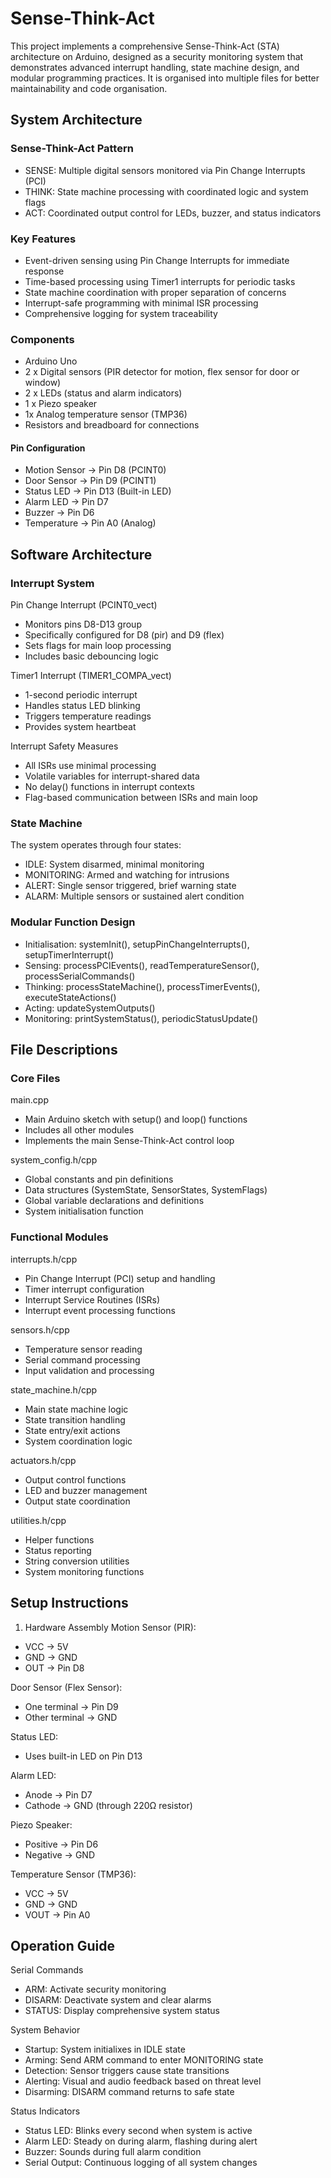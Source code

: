 # Sense-Think-Act
This project implements a comprehensive Sense-Think-Act (STA) architecture on Arduino, designed as a security monitoring system that demonstrates advanced interrupt handling, state machine design, and modular programming practices.  It is organised into multiple files for better maintainability and code organisation.

## System Architecture
### Sense-Think-Act Pattern
- SENSE: Multiple digital sensors monitored via Pin Change Interrupts (PCI)
- THINK: State machine processing with coordinated logic and system flags
- ACT: Coordinated output control for LEDs, buzzer, and status indicators

### Key Features
- Event-driven sensing using Pin Change Interrupts for immediate response
- Time-based processing using Timer1 interrupts for periodic tasks
- State machine coordination with proper separation of concerns
- Interrupt-safe programming with minimal ISR processing
- Comprehensive logging for system traceability

### Components
- Arduino Uno
- 2 x Digital sensors (PIR detector for motion, flex sensor for door or window)
- 2 x LEDs (status and alarm indicators)
- 1 x Piezo speaker
- 1x Analog temperature sensor (TMP36)
- Resistors and breadboard for connections

#### Pin Configuration
- Motion Sensor  → Pin D8  (PCINT0)
- Door Sensor    → Pin D9  (PCINT1)
- Status LED     → Pin D13 (Built-in LED)
- Alarm LED      → Pin D7
- Buzzer         → Pin D6
- Temperature    → Pin A0  (Analog)

## Software Architecture
### Interrupt System
Pin Change Interrupt (PCINT0_vect)
- Monitors pins D8-D13 group
- Specifically configured for D8 (pir) and D9 (flex)
- Sets flags for main loop processing
- Includes basic debouncing logic


Timer1 Interrupt (TIMER1_COMPA_vect)
- 1-second periodic interrupt
- Handles status LED blinking
- Triggers temperature readings
- Provides system heartbeat

Interrupt Safety Measures
- All ISRs use minimal processing
- Volatile variables for interrupt-shared data
- No delay() functions in interrupt contexts
- Flag-based communication between ISRs and main loop

### State Machine
The system operates through four states:
- IDLE: System disarmed, minimal monitoring
- MONITORING: Armed and watching for intrusions
- ALERT: Single sensor triggered, brief warning state
- ALARM: Multiple sensors or sustained alert condition

### Modular Function Design
- Initialisation: systemInit(), setupPinChangeInterrupts(), setupTimerInterrupt()
- Sensing: processPCIEvents(), readTemperatureSensor(), processSerialCommands()
- Thinking: processStateMachine(), processTimerEvents(), executeStateActions()
- Acting: updateSystemOutputs()
- Monitoring: printSystemStatus(), periodicStatusUpdate()

## File Descriptions
### Core Files
main.cpp
- Main Arduino sketch with setup() and loop() functions
- Includes all other modules
- Implements the main Sense-Think-Act control loop

system_config.h/cpp
- Global constants and pin definitions
- Data structures (SystemState, SensorStates, SystemFlags)
- Global variable declarations and definitions
- System initialisation function

### Functional Modules
interrupts.h/cpp
- Pin Change Interrupt (PCI) setup and handling
- Timer interrupt configuration
- Interrupt Service Routines (ISRs)
- Interrupt event processing functions

sensors.h/cpp
- Temperature sensor reading
- Serial command processing
- Input validation and processing

state_machine.h/cpp
- Main state machine logic
- State transition handling
- State entry/exit actions
- System coordination logic

actuators.h/cpp
- Output control functions
- LED and buzzer management
- Output state coordination

utilities.h/cpp
- Helper functions
- Status reporting
- String conversion utilities
- System monitoring functions

## Setup Instructions
1. Hardware Assembly
Motion Sensor (PIR):
- VCC → 5V
- GND → GND
- OUT → Pin D8

Door Sensor (Flex Sensor):
- One terminal → Pin D9
- Other terminal → GND

Status LED:
- Uses built-in LED on Pin D13

Alarm LED:
- Anode → Pin D7
- Cathode → GND (through 220Ω resistor)

Piezo Speaker:
- Positive → Pin D6
- Negative → GND

Temperature Sensor (TMP36):
- VCC → 5V
- GND → GND
- VOUT → Pin A0

## Operation Guide
Serial Commands
- ARM: Activate security monitoring
- DISARM: Deactivate system and clear alarms
- STATUS: Display comprehensive system status

System Behavior
- Startup: System initialixes in IDLE state
- Arming: Send ARM command to enter MONITORING state
- Detection: Sensor triggers cause state transitions
- Alerting: Visual and audio feedback based on threat level
- Disarming: DISARM command returns to safe state

Status Indicators
- Status LED: Blinks every second when system is active
- Alarm LED: Steady on during alarm, flashing during alert
- Buzzer: Sounds during full alarm condition
- Serial Output: Continuous logging of all system changes